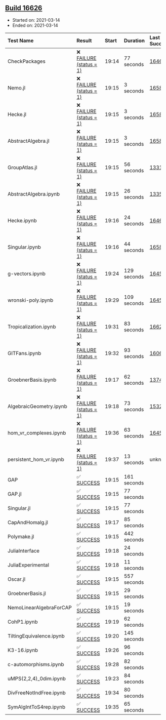 ## [Build 16626](https://oscarci.mathematik.uni-kl.de/job/oscar/16626/)

* Started on: 2021-03-14
* Ended on: 2021-03-14

| Test Name    | Result | Start | Duration | Last Success | First Failure |
|:-------------|:-------|:------|:---------|:-------------|:--------------|
| CheckPackages | ❌ [FAILURE (status = 1)](https://oscarci.mathematik.uni-kl.de/job/oscar/16626/artifact/logs/build-16626/CheckPackages.log) | 19:14 | 77 seconds | [16463](https://oscarci.mathematik.uni-kl.de/job/oscar/16463/) | [16464](https://oscarci.mathematik.uni-kl.de/job/oscar/16464/) |
| Nemo.jl | ❌ [FAILURE (status = 1)](https://oscarci.mathematik.uni-kl.de/job/oscar/16626/artifact/logs/build-16626/Nemo.jl.log) | 19:15 | 3 seconds | [16588](https://oscarci.mathematik.uni-kl.de/job/oscar/16588/) | [16589](https://oscarci.mathematik.uni-kl.de/job/oscar/16589/) |
| Hecke.jl | ❌ [FAILURE (status = 1)](https://oscarci.mathematik.uni-kl.de/job/oscar/16626/artifact/logs/build-16626/Hecke.jl.log) | 19:15 | 3 seconds | [16589](https://oscarci.mathematik.uni-kl.de/job/oscar/16589/) | [16590](https://oscarci.mathematik.uni-kl.de/job/oscar/16590/) |
| AbstractAlgebra.jl | ❌ [FAILURE (status = 1)](https://oscarci.mathematik.uni-kl.de/job/oscar/16626/artifact/logs/build-16626/AbstractAlgebra.jl.log) | 19:15 | 3 seconds | [16584](https://oscarci.mathematik.uni-kl.de/job/oscar/16584/) | [16585](https://oscarci.mathematik.uni-kl.de/job/oscar/16585/) |
| GroupAtlas.jl | ❌ [FAILURE (status = 1)](https://oscarci.mathematik.uni-kl.de/job/oscar/16626/artifact/logs/build-16626/GroupAtlas.jl.log) | 19:15 | 56 seconds | [13311](https://oscarci.mathematik.uni-kl.de/job/oscar/13311/) | [13312](https://oscarci.mathematik.uni-kl.de/job/oscar/13312/) |
| AbstractAlgebra.ipynb | ❌ [FAILURE (status = 1)](https://oscarci.mathematik.uni-kl.de/job/oscar/16626/artifact/logs/build-16626/AbstractAlgebra.ipynb.log) | 19:15 | 26 seconds | [13355](https://oscarci.mathematik.uni-kl.de/job/oscar/13355/) | [13356](https://oscarci.mathematik.uni-kl.de/job/oscar/13356/) |
| Hecke.ipynb | ❌ [FAILURE (status = 1)](https://oscarci.mathematik.uni-kl.de/job/oscar/16626/artifact/logs/build-16626/Hecke.ipynb.log) | 19:16 | 24 seconds | [16463](https://oscarci.mathematik.uni-kl.de/job/oscar/16463/) | [16464](https://oscarci.mathematik.uni-kl.de/job/oscar/16464/) |
| Singular.ipynb | ❌ [FAILURE (status = 1)](https://oscarci.mathematik.uni-kl.de/job/oscar/16626/artifact/logs/build-16626/Singular.ipynb.log) | 19:16 | 44 seconds | [16588](https://oscarci.mathematik.uni-kl.de/job/oscar/16588/) | [16589](https://oscarci.mathematik.uni-kl.de/job/oscar/16589/) |
| g-vectors.ipynb | ❌ [FAILURE (status = 1)](https://oscarci.mathematik.uni-kl.de/job/oscar/16626/artifact/logs/build-16626/g-vectors.ipynb.log) | 19:24 | 129 seconds | [16458](https://oscarci.mathematik.uni-kl.de/job/oscar/16458/) | [16459](https://oscarci.mathematik.uni-kl.de/job/oscar/16459/) |
| wronski-poly.ipynb | ❌ [FAILURE (status = 1)](https://oscarci.mathematik.uni-kl.de/job/oscar/16626/artifact/logs/build-16626/wronski-poly.ipynb.log) | 19:29 | 109 seconds | [16458](https://oscarci.mathematik.uni-kl.de/job/oscar/16458/) | [16459](https://oscarci.mathematik.uni-kl.de/job/oscar/16459/) |
| Tropicalization.ipynb | ❌ [FAILURE (status = 1)](https://oscarci.mathematik.uni-kl.de/job/oscar/16626/artifact/logs/build-16626/Tropicalization.ipynb.log) | 19:31 | 83 seconds | [16623](https://oscarci.mathematik.uni-kl.de/job/oscar/16623/) | [16624](https://oscarci.mathematik.uni-kl.de/job/oscar/16624/) |
| GITFans.ipynb | ❌ [FAILURE (status = 1)](https://oscarci.mathematik.uni-kl.de/job/oscar/16626/artifact/logs/build-16626/GITFans.ipynb.log) | 19:32 | 93 seconds | [16068](https://oscarci.mathematik.uni-kl.de/job/oscar/16068/) | [16069](https://oscarci.mathematik.uni-kl.de/job/oscar/16069/) |
| GroebnerBasis.ipynb | ❌ [FAILURE (status = 1)](https://oscarci.mathematik.uni-kl.de/job/oscar/16626/artifact/logs/build-16626/GroebnerBasis.ipynb.log) | 19:17 | 62 seconds | [13748](https://oscarci.mathematik.uni-kl.de/job/oscar/13748/) | [13749](https://oscarci.mathematik.uni-kl.de/job/oscar/13749/) |
| AlgebraicGeometry.ipynb | ❌ [FAILURE (status = 1)](https://oscarci.mathematik.uni-kl.de/job/oscar/16626/artifact/logs/build-16626/AlgebraicGeometry.ipynb.log) | 19:18 | 73 seconds | [15322](https://oscarci.mathematik.uni-kl.de/job/oscar/15322/) | [15323](https://oscarci.mathematik.uni-kl.de/job/oscar/15323/) |
| hom_vr_complexes.ipynb | ❌ [FAILURE (status = 1)](https://oscarci.mathematik.uni-kl.de/job/oscar/16626/artifact/logs/build-16626/hom_vr_complexes.ipynb.log) | 19:36 | 63 seconds | [16458](https://oscarci.mathematik.uni-kl.de/job/oscar/16458/) | [16459](https://oscarci.mathematik.uni-kl.de/job/oscar/16459/) |
| persistent_hom_vr.ipynb | ❌ [FAILURE (status = 1)](https://oscarci.mathematik.uni-kl.de/job/oscar/16626/artifact/logs/build-16626/persistent_hom_vr.ipynb.log) | 19:37 | 13 seconds | unknown | unknown |
| GAP | ✅ [SUCCESS](https://oscarci.mathematik.uni-kl.de/job/oscar/16626/artifact/logs/build-16626/GAP.log) | 19:15 | 161 seconds |  |  |
| GAP.jl | ✅ [SUCCESS](https://oscarci.mathematik.uni-kl.de/job/oscar/16626/artifact/logs/build-16626/GAP.jl.log) | 19:15 | 77 seconds |  |  |
| Singular.jl | ✅ [SUCCESS](https://oscarci.mathematik.uni-kl.de/job/oscar/16626/artifact/logs/build-16626/Singular.jl.log) | 19:15 | 77 seconds |  |  |
| CapAndHomalg.jl | ✅ [SUCCESS](https://oscarci.mathematik.uni-kl.de/job/oscar/16626/artifact/logs/build-16626/CapAndHomalg.jl.log) | 19:17 | 85 seconds |  |  |
| Polymake.jl | ✅ [SUCCESS](https://oscarci.mathematik.uni-kl.de/job/oscar/16626/artifact/logs/build-16626/Polymake.jl.log) | 19:15 | 442 seconds |  |  |
| JuliaInterface | ✅ [SUCCESS](https://oscarci.mathematik.uni-kl.de/job/oscar/16626/artifact/logs/build-16626/JuliaInterface.log) | 19:18 | 24 seconds |  |  |
| JuliaExperimental | ✅ [SUCCESS](https://oscarci.mathematik.uni-kl.de/job/oscar/16626/artifact/logs/build-16626/JuliaExperimental.log) | 19:18 | 11 seconds |  |  |
| Oscar.jl | ✅ [SUCCESS](https://oscarci.mathematik.uni-kl.de/job/oscar/16626/artifact/logs/build-16626/Oscar.jl.log) | 19:15 | 557 seconds |  |  |
| GroebnerBasis.jl | ✅ [SUCCESS](https://oscarci.mathematik.uni-kl.de/job/oscar/16626/artifact/logs/build-16626/GroebnerBasis.jl.log) | 19:15 | 29 seconds |  |  |
| NemoLinearAlgebraForCAP | ✅ [SUCCESS](https://oscarci.mathematik.uni-kl.de/job/oscar/16626/artifact/logs/build-16626/NemoLinearAlgebraForCAP.log) | 19:15 | 19 seconds |  |  |
| CohP1.ipynb | ✅ [SUCCESS](https://oscarci.mathematik.uni-kl.de/job/oscar/16626/artifact/logs/build-16626/CohP1.ipynb.log) | 19:19 | 62 seconds |  |  |
| TiltingEquivalence.ipynb | ✅ [SUCCESS](https://oscarci.mathematik.uni-kl.de/job/oscar/16626/artifact/logs/build-16626/TiltingEquivalence.ipynb.log) | 19:20 | 145 seconds |  |  |
| K3-16.ipynb | ✅ [SUCCESS](https://oscarci.mathematik.uni-kl.de/job/oscar/16626/artifact/logs/build-16626/K3-16.ipynb.log) | 19:26 | 96 seconds |  |  |
| c-automorphisms.ipynb | ✅ [SUCCESS](https://oscarci.mathematik.uni-kl.de/job/oscar/16626/artifact/logs/build-16626/c-automorphisms.ipynb.log) | 19:28 | 82 seconds |  |  |
| uMPS(2,2,4)_0dim.ipynb | ✅ [SUCCESS](https://oscarci.mathematik.uni-kl.de/job/oscar/16626/artifact/logs/build-16626/uMPS-2-2-4-_0dim.ipynb.log) | 19:23 | 84 seconds |  |  |
| DivFreeNotIndFree.ipynb | ✅ [SUCCESS](https://oscarci.mathematik.uni-kl.de/job/oscar/16626/artifact/logs/build-16626/DivFreeNotIndFree.ipynb.log) | 19:34 | 80 seconds |  |  |
| SymAlgIntToS4rep.ipynb | ✅ [SUCCESS](https://oscarci.mathematik.uni-kl.de/job/oscar/16626/artifact/logs/build-16626/SymAlgIntToS4rep.ipynb.log) | 19:35 | 65 seconds |  |  |

